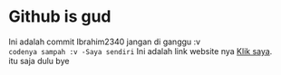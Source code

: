 # Github is gud
Ini adalah commit Ibrahim2340 jangan di ganggu :v<br/>
`
codenya sampah :v
-Saya sendiri
`
Ini adalah link website nya [Klik saya](https://mnyamnya.github.io/Test/).<br/>
itu saja dulu bye<br/>
